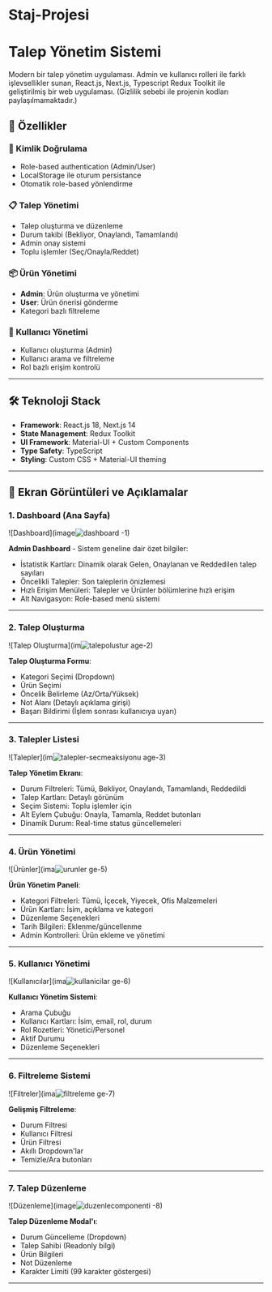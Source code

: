 # Staj-Projesi

# Talep Yönetim Sistemi

Modern bir talep yönetim uygulaması. Admin ve kullanıcı rolleri ile farklı işlevsellikler sunan, React.js, Next.js, Typescript Redux Toolkit ile geliştirilmiş bir web uygulaması.
(Gizlilik sebebi ile projenin kodları paylaşılmamaktadır.)

## 🚀 Özellikler

### 🔐 Kimlik Doğrulama
- Role-based authentication (Admin/User)
- LocalStorage ile oturum persistance
- Otomatik role-based yönlendirme

### 📋 Talep Yönetimi
- Talep oluşturma ve düzenleme
- Durum takibi (Bekliyor, Onaylandı, Tamamlandı)
- Admin onay sistemi
- Toplu işlemler (Seç/Onayla/Reddet)

### 📦 Ürün Yönetimi
- **Admin**: Ürün oluşturma ve yönetimi
- **User**: Ürün önerisi gönderme
- Kategori bazlı filtreleme

### 👥 Kullanıcı Yönetimi
- Kullanıcı oluşturma (Admin)
- Kullanıcı arama ve filtreleme
- Rol bazlı erişim kontrolü

---

## 🛠 Teknoloji Stack

- **Framework**: React.js 18, Next.js 14  
- **State Management**: Redux Toolkit  
- **UI Framework**: Material-UI + Custom Components  
- **Type Safety**: TypeScript  
- **Styling**: Custom CSS + Material-UI theming  

---

## 📸 Ekran Görüntüleri ve Açıklamalar

### 1. Dashboard (Ana Sayfa)
![Dashboard](image![dashboard](https://github.com/user-attachments/assets/574168a8-aeb9-41db-b3a6-e05d924dde8c)
-1)

**Admin Dashboard** - Sistem geneline dair özet bilgiler:
- İstatistik Kartları: Dinamik olarak Gelen, Onaylanan ve Reddedilen talep sayıları
- Öncelikli Talepler: Son taleplerin önizlemesi
- Hızlı Erişim Menüleri: Talepler ve Ürünler bölümlerine hızlı erişim
- Alt Navigasyon: Role-based menü sistemi

---

### 2. Talep Oluşturma
![Talep Oluşturma](im![talepolustur](https://github.com/user-attachments/assets/c37492aa-fea7-43ea-8930-e8d776979d03)
age-2)

**Talep Oluşturma Formu**:
- Kategori Seçimi (Dropdown)
- Ürün Seçimi
- Öncelik Belirleme (Az/Orta/Yüksek)
- Not Alanı (Detaylı açıklama girişi)
- Başarı Bildirimi (İşlem sonrası kullanıcıya uyarı)

---

### 3. Talepler Listesi
![Talepler](im![talepler-secmeaksiyonu](https://github.com/user-attachments/assets/daabc73c-7e8b-4354-8814-69d53043cf5e)
age-3)

**Talep Yönetim Ekranı**:
- Durum Filtreleri: Tümü, Bekliyor, Onaylandı, Tamamlandı, Reddedildi
- Talep Kartları: Detaylı görünüm
- Seçim Sistemi: Toplu işlemler için
- Alt Eylem Çubuğu: Onayla, Tamamla, Reddet butonları
- Dinamik Durum: Real-time status güncellemeleri

---


### 4. Ürün Yönetimi
![Ürünler](ima![urunler](https://github.com/user-attachments/assets/17f052a1-c6ff-4ffd-82d5-cb1ca61bf3d7)
ge-5)

**Ürün Yönetim Paneli**:
- Kategori Filtreleri: Tümü, İçecek, Yiyecek, Ofis Malzemeleri
- Ürün Kartları: İsim, açıklama ve kategori
- Düzenleme Seçenekleri
- Tarih Bilgileri: Eklenme/güncellenme
- Admin Kontrolleri: Ürün ekleme ve yönetimi

---

### 5. Kullanıcı Yönetimi
![Kullanıcılar](ima![kullanicilar](https://github.com/user-attachments/assets/b925487a-ee46-4072-925b-b8bdd97b2b01)
ge-6)

**Kullanıcı Yönetim Sistemi**:
- Arama Çubuğu
- Kullanıcı Kartları: İsim, email, rol, durum
- Rol Rozetleri: Yönetici/Personel
- Aktif Durumu
- Düzenleme Seçenekleri

---

### 6. Filtreleme Sistemi
![Filtreler](ima![filtreleme](https://github.com/user-attachments/assets/49943ea8-3c25-4c46-8ef7-4aae6f757d01)
ge-7)

**Gelişmiş Filtreleme**:
- Durum Filtresi
- Kullanıcı Filtresi
- Ürün Filtresi
- Akıllı Dropdown'lar
- Temizle/Ara butonları

---

### 7. Talep Düzenleme
![Düzenleme](image![duzenlecomponenti](https://github.com/user-attachments/assets/9284d77f-276c-43b1-b52d-03fbf797aeac)
-8)

**Talep Düzenleme Modal'ı**:
- Durum Güncelleme (Dropdown)
- Talep Sahibi (Readonly bilgi)
- Ürün Bilgileri
- Not Düzenleme
- Karakter Limiti (99 karakter göstergesi)

---

